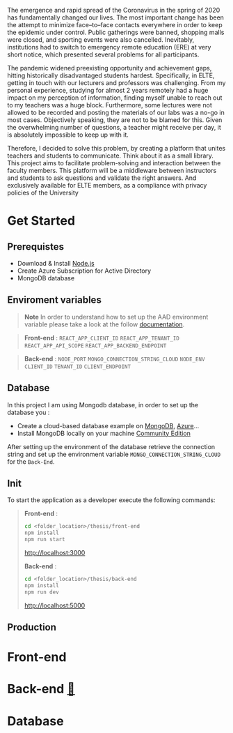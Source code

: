 The emergence and rapid spread of the Coronavirus in the spring of 2020 has fundamentally changed our lives. The most important change has been the attempt to minimize face–to–face contacts everywhere in order to keep the epidemic under control. Public gatherings were banned, shopping malls were closed, and sporting events were also cancelled. Inevitably, institutions had to switch to emergency remote education (ERE) at very short notice, which presented several problems for all participants.


The pandemic widened preexisting opportunity and achievement gaps, hitting historically disadvantaged students hardest. Specifically, in ELTE, getting in touch with our lecturers and professors was challenging. From my personal experience, studying for almost 2 years remotely had a huge impact on my perception of information, finding myself unable to reach out to my teachers was a huge block. Furthermore, some lectures were not allowed to be recorded and posting the materials of our labs was a no-go in most cases. Objectively speaking, they are not to be blamed for this. Given the overwhelming number of questions, a teacher might receive per day, it is absolutely impossible to keep up with it.


Therefore, I decided to solve this problem, by creating a platform that unites teachers and students to communicate. Think about it as a small library. This project aims to facilitate problem-solving and interaction between the faculty members. This platform will be a middleware between instructors and students to ask questions and validate the right answers. And exclusively available for ELTE members, as a compliance with privacy policies of the University

# Get Started
## Prerequistes
- Download & Install [Node.js](https://nodejs.org/en/)
- Create Azure Subscription for Active Directory
- MongoDB database
## Enviroment variables
> **Note**
> In order to understand how to set up the AAD environment variable please take a look at the follow [documentation](https://learn.microsoft.com/en-us/azure/active-directory/develop/tutorial-v2-react).

> **Front-end** : 
> ```REACT_APP_CLIENT_ID``` 
> ```REACT_APP_TENANT_ID``` 
> ```REACT_APP_API_SCOPE```
> ```REACT_APP_BACKEND_ENDPOINT```

> **Back-end** :
> ```NODE_PORT```
> ```MONGO_CONNECTION_STRING_CLOUD```
> ```NODE_ENV```
> ```CLIENT_ID```
> ```TENANT_ID```
> ```CLIENT_ENDPOINT```

## Database
In this project I am using Mongodb database, in order to set up the database
you :
- Create a cloud-based database example on [MongoDB](https://www.mongodb.com/),
[Azure](https://learn.microsoft.com/en-us/azure/cosmos-db/mongodb/introduction)...
- Install MongoDB locally on your machine [Community Edition](https://www.mongodb.com/docs/manual/administration/install-community/)

After setting up the environment of the database retrieve the connection string
and set up the environment variable `MONGO_CONNECTION_STRING_CLOUD` for the `Back-End`. 


## Init
To start the application as a developer execute the following commands:
> **Front-end** :
>```bash 
> cd <folder_location>/thesis/front-end
> npm install
> npm run start 
>```
>[http://localhost:3000](http://localhost:3000)
> 
>**Back-end** :
>```bash 
> cd <folder_location>/thesis/back-end
> npm install
> npm run dev
>```
>
>[http://localhost:5000](http://localhost:3000)
## Production

# Front-end

# Back-end [:link:](/back-end)

# Database
